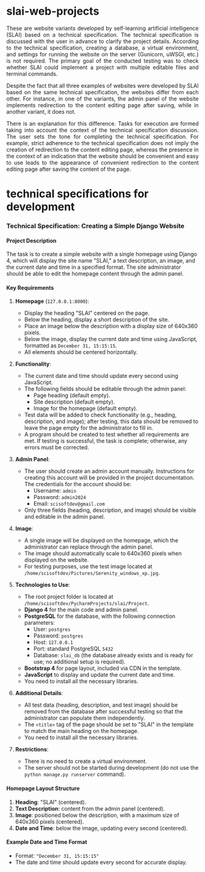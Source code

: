 # slai-web-projects

<div style="text-align: justify;">

These are website variants developed by self-learning artificial intelligence (SLAI) based on a technical specification. The technical specification is discussed with the user in advance to clarify the project details. According to the technical specification, creating a database, a virtual environment, and settings for running the website on the server (Gunicorn, uWSGI, etc.) is not required. The primary goal of the conducted testing was to check whether SLAI could implement a project with multiple editable files and terminal commands.

Despite the fact that all three examples of websites were developed by SLAI based on the same technical specification, the websites differ from each other. For instance, in one of the variants, the admin panel of the website implements redirection to the content editing page after saving, while in another variant, it does not.

There is an explanation for this difference. Tasks for execution are formed taking into account the context of the technical specification discussion. The user sets the tone for completing the technical specification. For example, strict adherence to the technical specification does not imply the creation of redirection to the content editing page, whereas the presence in the context of an indication that the website should be convenient and easy to use leads to the appearance of convenient redirection to the content editing page after saving the content of the page.

</div>

# technical specifications for development

### Technical Specification: Creating a Simple Django Website

#### Project Description
The task is to create a simple website with a single homepage using Django 4, which will display the site name "SLAI," a text description, an image, and the current date and time in a specified format. The site administrator should be able to edit the homepage content through the admin panel.

#### Key Requirements
1. **Homepage** (`127.0.0.1:8000`):
   - Display the heading "SLAI" centered on the page.
   - Below the heading, display a short description of the site.
   - Place an image below the description with a display size of 640x360 pixels.
   - Below the image, display the current date and time using JavaScript, formatted as `December 31, 15:15:15`.
   - All elements should be centered horizontally.

2. **Functionality**:
   - The current date and time should update every second using JavaScript.
   - The following fields should be editable through the admin panel:
     - Page heading (default empty).
     - Site description (default empty).
     - Image for the homepage (default empty).
   - Test data will be added to check functionality (e.g., heading, description, and image); after testing, this data should be removed to leave the page empty for the administrator to fill in.
   - A program should be created to test whether all requirements are met. If testing is successful, the task is complete; otherwise, any errors must be corrected.

3. **Admin Panel**:
   - The user should create an admin account manually. Instructions for creating this account will be provided in the project documentation. The credentials for the account should be:
     - Username: `admin`
     - Password: `admin2024`
     - Email: `scisoftdev@gmail.com`
   - Only three fields (heading, description, and image) should be visible and editable in the admin panel.

4. **Image**:
   - A single image will be displayed on the homepage, which the administrator can replace through the admin panel.
   - The image should automatically scale to 640x360 pixels when displayed on the website.
   - For testing purposes, use the test image located at `/home/scisoftdev/Pictures/Serenity_windows_xp.jpg`.

5. **Technologies to Use**:
   - The root project folder is located at `/home/scisoftdev/PycharmProjects/slai/Project`.
   - **Django 4** for the main code and admin panel.
   - **PostgreSQL** for the database, with the following connection parameters:
     - User: `postgres`
     - Password: `postgres`
     - Host: `127.0.0.1`
     - Port: standard PostgreSQL `5432`
     - Database: `slai_db` (the database already exists and is ready for use; no additional setup is required).
   - **Bootstrap 4** for page layout, included via CDN in the template.
   - **JavaScript** to display and update the current date and time.
   - You need to install all the necessary libraries.

6. **Additional Details**:
   - All test data (heading, description, and test image) should be removed from the database after successful testing so that the administrator can populate them independently.
   - The `<title>` tag of the page should be set to "SLAI" in the template to match the main heading on the homepage.
   - You need to install all the necessary libraries.

7. **Restrictions**:
   - There is no need to create a virtual environment.
   - The server should not be started during development (do not use the `python manage.py runserver` command).

#### Homepage Layout Structure
1. **Heading**: "SLAI" (centered).
2. **Text Description**: content from the admin panel (centered).
3. **Image**: positioned below the description, with a maximum size of 640x360 pixels (centered).
4. **Date and Time**: below the image, updating every second (centered).

#### Example Date and Time Format
- Format: `"December 31, 15:15:15"`
- The date and time should update every second for accurate display.